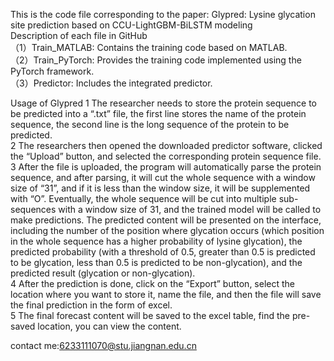 This is the code file corresponding to the paper: Glypred: Lysine glycation site prediction based on CCU-LightGBM-BiLSTM modeling  
Description of each file in GitHub  
（1）Train_MATLAB: Contains the training code based on MATLAB.  
（2）Train_PyTorch: Provides the training code implemented using the PyTorch framework.  
（3）Predictor: Includes the integrated predictor.  

Usage of Glypred
1 The researcher needs to store the protein sequence to be predicted into a “.txt” file, the first line stores the name of the protein sequence, the second line is the long sequence of the protein to be predicted.    
2 The researchers then opened the downloaded predictor software, clicked the “Upload” button, and selected the corresponding protein sequence file.  
3 After the file is uploaded, the program will automatically parse the protein sequence, and after parsing, it will cut the whole sequence with a window size of “31”, and if it is less than the window size, it will be supplemented with “O”. Eventually, the whole sequence will be cut into multiple sub-sequences with a window size of 31, and the trained model will be called to make predictions. The predicted content will be presented on the interface, including the number of the position where glycation occurs (which position in the whole sequence has a higher probability of lysine glycation), the predicted probability (with a threshold of 0.5, greater than 0.5 is predicted to be glycation, less than 0.5 is predicted to be non-glycation), and the predicted result (glycation or non-glycation).    
4 After the prediction is done, click on the “Export” button, select the location where you want to store it, name the file, and then the file will save the final prediction in the form of excel.    
5 The final forecast content will be saved to the excel table, find the pre-saved location, you can view the content.    
  
 

contact me:6233111070@stu.jiangnan.edu.cn


  

